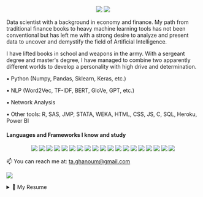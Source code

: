 <p align='center'>
  <a href="https://www.linkedin.com/in/tarekghanoum/" alr="LinkedIn">
    <img src="https://img.shields.io/badge/-LinkedIn-gold?logo=LinkedIn&logoColor=black" /></a>
 
  <a href="https://medium.com/@ta.ghanoum" alr="Medium">
    <img src="https://img.shields.io/badge/-Medium-gold?logo=Medium&logoColor=black" /></a>
<p align='left'>

<p align='left'>
Data scientist with a background in economy and finance. My path from traditional finance books to heavy machine learning tools has not been conventional but has left me with a strong desire to analyze and present data to uncover and demystify the field of Artificial Intelligence.

I have lifted books in school and weapons in the army. With a sergeant degree and master's degree, I have managed to combine two apparently different worlds to develop a personality with high drive and determination.

▪️ Python (Numpy, Pandas, Sklearn, Keras, etc.)

▪️ NLP (Word2Vec, TF-IDF, BERT, GloVe, GPT, etc.)

▪️ Network Analysis

▪️ Other tools: R, SAS, JMP, STATA, WEKA, HTML, CSS, JS, C, SQL, Heroku, Power BI
</p>
 
<h4> Languages and Frameworks I know and study</h4>

<p align="center">
    <a alt="python">
        <img src="https://img.shields.io/badge/-python-blue?logo=python&logoColor=white" /></a>
    <a alt="C">
       <img src="https://img.shields.io/badge/-blue?logo=c&logoColor=white" /></a>
    <a alt="R">
       <img src="https://img.shields.io/badge/-R-blue?logo=R&logoColor=white" /></a>
    <a alt="Git">
       <img src="https://img.shields.io/badge/-Git-blue?logo=Git&logoColor=white" /></a>
    <a alt="CSS3">
      <img src="https://img.shields.io/badge/-CSS-blue?logo=CSS3&logoColor=white" /></a>
    <a alt="HTML5">
      <img src="https://img.shields.io/badge/-HTML-blue?logo=HTML5&logoColor=white" /></a>
    <a alt="JavaScript">
      <img src="https://img.shields.io/badge/-JavaScript-blue?logo=JavaScript&logoColor=white" /></a>
    <a alt="Bootstrap">
      <img src="https://img.shields.io/badge/-Bootstrap-blue?logo=Bootstrap&logoColor=white" /></a>
    <a alt="Flask">
      <img src="https://img.shields.io/badge/-Flask-blue?logo=Flask&logoColor=white" /></a>
    <a alt="Heroku">
      <img src="https://img.shields.io/badge/-Heroku-blue?logo=Heroku&logoColor=white" /></a>
    <a alt="SQLite">
      <img src="https://img.shields.io/badge/-SQLite-blue?logo=SQLite&logoColor=white" /></a>
    <a alt="pandas">
      <img src="https://img.shields.io/badge/-pandas-blue?logo=pandas&logoColor=white" /></a>
    <a alt="NumPy">
      <img src="https://img.shields.io/badge/-NumPy-blue?logo=NumPy&logoColor=white" /></a>
    <a alt="Keras">
      <img src="https://img.shields.io/badge/-Keras-blue?logo=Keras&logoColor=white" /></a>
    <a alt="WordPress">
      <img src="https://img.shields.io/badge/-WordPress-blue?logo=WordPress&logoColor=white" /></a>
    <a alt="Power BI">
      <img src="https://img.shields.io/badge/-powerbi-blue?logo=powerbi&logoColor=white" /></a>
    <a alt="Cloud Engineering">
      <img src="https://img.shields.io/badge/-google-blue?logo=google&logoColor=white" /></a>
    <a alt="Docker">
      <img src="https://img.shields.io/badge/-docker-blue?logo=docker&logoColor=white" /></a>
    <a alt="Kubernetes">
      <img src="https://img.shields.io/badge/-kubernetes-blue?logo=kubernetes&logoColor=white" /></a>
</p>
    
  📫 You can reach me at: <a href='mailto: ta.ghanoum@gmail.com'>ta.ghanoum@gmail.com</a>
</p>

<p align='left'>
  <a href="#"><img src="https://badges.pufler.dev/visits/sg-tarek/sg-tarek"></a>
</p>

<details>
  <summary>📃 My Resume</summary>

## Education

- 📖 **MSc(Econ.) in Applied Economics and Finance**\
📆 2019 - 2021\
📍 **Copenhagen Business School** - Copenhagen, Denmark


- 📖 **BSc in Business Administration and Management**\
📆 2016 - 2019\
📍 **Copenhagen Business School** - Copenhagen, Denmark
  
- 📖 **Sergeant**\
📆 2013 - 2014\
📍 **Royal Danish Army** - Copenhagen, Denmark

## Experience
- 👨‍💻 **IT Consultant**\
📆 2021 - \
📍 **Deloitte* - Copenhagen, Denmark
  
- 👨‍💻 **Data Analyst**\
📆 2019 - 2021\
📍 **Danish Agency for Labour Market and Recruitment* - Copenhagen, Denmark
  
- 👨‍💻 **Instructor in statistics**\
📆 2017 - 2021\
📍 **Copenhagen Business School* - Copenhagen, Denmark
 
[linkedin]: https://www.linkedin.com/in/tarekghanoum/
